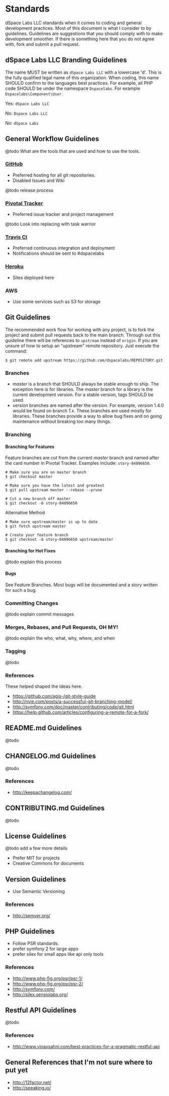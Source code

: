 Standards
=========

dSpace Labs LLC standards when it comes to coding and general development
practices. Most of this document is what I consider to by guidelines. Guidelines
are suggestions that you should comply with to make development smoother. If
there is something here that you do not agree with, fork and submit a pull
request.

## dSpace Labs LLC Branding Guidelines

The name MUST be written as `dSpace Labs LLC` with a lowercase 'd'. This is the
fully qualified legal name of this organization. When coding, this name SHOULD
confirm to the languages best practices. For example, all PHP code SHOULD be
under the namespace `Dspacelabs`. For example `Dspacelabs\Component\User`.

Yes: `dSpace Labs LLC`

No: `Dspace Labs LLC`

No: `dSpace Labs`

## General Workflow Guidelines

@todo What are the tools that are used and how to use the tools.

### [GitHub](https://github.com/dSpaceLabs)

- Preferred hosting for all git repositories.
- Disabled Issues and Wiki

@todo release process

### [Pivotal Tracker](https://pivotaltracker.com/)

- Preferred issue tracker and project management

@todo Look into replacing with task warrior

### [Travis CI](https://travis-ci.org/)

- Preferred continuous integration and deployment
- Notifications should be sent to #dspacelabs

### [Heroku](https://heroku.com/)

- Sites deployed here

### AWS

- Use some services such as S3 for storage

## Git Guidelines

The recommended work flow for working with any project, is to fork the project
and submit pull requests back to the main branch. Through out this guideline
there will be references to `upstream` instead of `origin`. If you are unsure of
how to setup an "upstream" remote repository. Just execute the command:

```shell
$ git remote add upstream https://github.com/dspacelabs/REPOSITORY.git
```

### Branches

- *master* is a branch that SHOULD always be stable enough to ship. The
exception here is for libraries. The *master* branch for a library is the
current development version. For a stable version, tags SHOULD be used.
- *version* branches are named after the version. For example, version 1.4.0 would
be found on branch *1.x*. These branches are used mostly for libraries. These
branches provide a way to allow bug fixes and on going maintenance without
breaking too many things.

### Branching

#### Branching for Features

Feature branches are cut from the current *master* branch and named after the
card number in Pivotal Tracker. Examples include: `story-84896650`.

```shell
# Make sure you are on master branch
$ git checkout master

# Make sure you have the latest and greatest
$ git pull upstream master --rebase --prune

# Cut a new branch off master
$ git checkout -b story-84896650
```

Alternative Method

```shell
# Make sure upstream/master is up to date
$ git fetch upstream master

# Create your feature branch
$ git checkout -b story-84896650 upstream/master
```

#### Branching for Hot Fixes

@todo explain this process

#### Bugs

See Feature Branches. Most bugs will be documented and a story written for such
a bug.

### Committing Changes

@todo explain commit messages

### Merges, Rebases, and Pull Requests, OH MY!

@todo explain the who, what, why, where, and when

### Tagging

@todo

### References

These helped shaped the ideas here.

- https://github.com/agis-/git-style-guide
- http://nvie.com/posts/a-successful-git-branching-model/
- http://symfony.com/doc/master/contributing/code/git.html
- https://help.github.com/articles/configuring-a-remote-for-a-fork/

## README.md Guidelines

@todo

## CHANGELOG.md Guidelines

@todo

### References

- http://keepachangelog.com/

## CONTRIBUTING.md Guidelines

@todo

## License Guidelines

@todo add a few more details

- Prefer MIT for projects
- Creative Commons for documents

## Version Guidelines

- Use Semantic Versioning

### References

- http://semver.org/

## PHP Guidelines

- Follow PSR standards.
- prefer symfony 2 for large apps
- prefer silex for small apps like api only tools

### References

- http://www.php-fig.org/psr/psr-1/
- http://www.php-fig.org/psr/psr-2/
- http://symfony.com/
- http://silex.sensiolabs.org/

## Restful API Guidelines

@todo

### References

- http://www.vinaysahni.com/best-practices-for-a-pragmatic-restful-api

## General References that I'm not sure where to put yet

- http://12factor.net/
- http://speaking.io/
